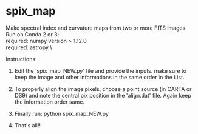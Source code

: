 # spix_map
Make spectral index and curvature maps from two or more FITS images \
Run on Conda 2 or 3; \
required: numpy version > 1.12.0 \
required: astropy \

Instructions:
1. Edit the 'spix_map_NEW.py' file and provide the inputs. make sure to keep the image and other informations in the same order in the List.

2. To properly align the image pixels, choose a point source (in CARTA or DS9) and note the central pix position in the 'align.dat' file. Again keep the information order same.

3. Finally run: python spix_map_NEW.py

4. That's all!!
